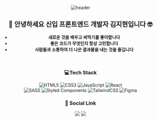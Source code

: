 <div align="center">
  
![header](https://capsule-render.vercel.app/api?type=waving&color=auto&height=250&section=header&text=Hello%20I'm%20Jihyun-k!&fontSize=90&animation=blink) 
  
##   🌱 안녕하세요 신입 프론트엔드 개발자 김지현입니다 🤓
  
  - **새로운 것을 배우고 써먹기를 좋아합니다**
  - **좋은 코드가 무엇인지 항상 고민합니다**
  - **사람들과 소통하여 더 나은 결과물을 내는 것을 즐깁니다**

<br/>
  
  ### 💻Tech Stack
![HTML5](https://img.shields.io/badge/html5-%23E34F26.svg?style=for-the-badge&logo=html5&logoColor=white) ![CSS3](https://img.shields.io/badge/css3-%231572B6.svg?style=for-the-badge&logo=css3&logoColor=white) ![JavaScript](https://img.shields.io/badge/javascript-F7DF1E.svg?style=for-the-badge&logo=javascript&logoColor=white) ![React](https://img.shields.io/badge/react-61DAFB.svg?style=for-the-badge&logo=react&logoColor=white) 
<br/>![SASS](https://img.shields.io/badge/SASS-hotpink.svg?style=for-the-badge&logo=SASS&logoColor=white) ![Styled Components](https://img.shields.io/badge/styled--components-DB7093?style=for-the-badge&logo=styled-components&logoColor=white) ![TailwindCSS](https://img.shields.io/badge/tailwindcss-%2338B2AC.svg?style=for-the-badge&logo=tailwind-css&logoColor=white) 	![Figma](https://img.shields.io/badge/figma-%23F24E1E.svg?style=for-the-badge&logo=figma&logoColor=white)
  
### 🔗 Social Link
  <a href='https://github.com/jhyun-k'><img src="https://img.shields.io/badge/github-181717?style=for-the-badge&logo=github&logoColor=white"></a>
  <a href='https://velog.io/@jhyun_k'><img src="https://img.shields.io/badge/velog-20C997?style=for-the-badge&logo=velog&logoColor=white"></a>

</div>

<!-- Proudly created with GPRM ( https://gprm.itsvg.in ) -->

